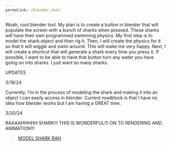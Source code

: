 ```yaml
---
permalink: /blender_tool
---
```


Woah, cool blender tool. My plan is to create a button in blender that will populate the screen with a bunch of sharks when pressed. These sharks will have their own programmed swimming physics. My first step is to model the shark object and then rig it. Then, I will create the physics for it so that it will wiggle and swim around. This will make me very happy. Next, I will create a shortcut that will generate a shark every time you press it. If possible, I want to be able to have that button turn any water you have going on into sharks. I just want so many sharks.

UPDATES

3/18/24

Currently, I'm in the process of modeling the shark and making it into an object I can easily access in blender. Current roadblock is that I have no idea how blender works but I am having a GREAT time. 

3/20/24

RAAAAHHHHH SHARK!!! THIS IS WONDERFUL!!! ON TO RENDERING AND ANIMATION!!!

<blockquote class="imgur-embed-pub" lang="en" data-id="a/sbemqOz"  ><a href="//imgur.com/a/sbemqOz">MODEL SHARK RAH</a></blockquote><script async src="//s.imgur.com/min/embed.js" charset="utf-8"></script>

